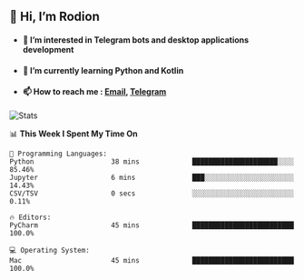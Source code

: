 ## 👋 Hi, I’m Rodion
- #### 👀 I’m interested in Telegram bots and desktop applications development
- #### 🌱 I’m currently learning Python and Kotlin
- #### 📫 How to reach me : [Email](mailto:me@lavn.ml), [Telegram](https://t.me/fast_geek)

![Stats](https://github-readme-stats.vercel.app/api?username=rodion-gudz&show_icons=true&theme=github_dark&hide_border=true&hide=issues&count_private=true&layout=compact)


<!--START_SECTION:waka-->
📊 **This Week I Spent My Time On** 

```text
💬 Programming Languages: 
Python                   38 mins             █████████████████████░░░░   85.46% 
Jupyter                  6 mins              ███░░░░░░░░░░░░░░░░░░░░░░   14.43% 
CSV/TSV                  0 secs              ░░░░░░░░░░░░░░░░░░░░░░░░░   0.11%

🔥 Editors: 
PyCharm                  45 mins             █████████████████████████   100.0%

💻 Operating System: 
Mac                      45 mins             █████████████████████████   100.0%

```


<!--END_SECTION:waka-->
